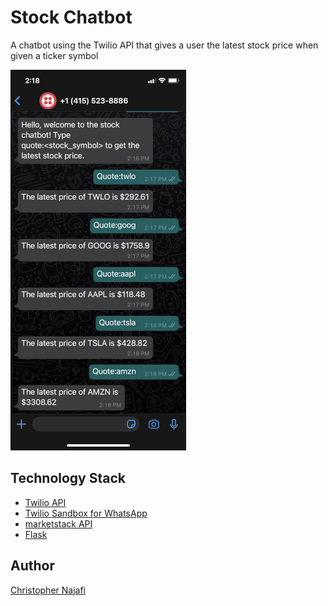 # Stock Chatbot

A chatbot using the Twilio API that gives a user the latest stock price when given a ticker symbol

![Stock Chatbot](./screenshots/screenshot1.png)

<!-- Screenshot: scale image, 25% -->

## Technology Stack

- [Twilio API](https://www.twilio.com/)
- [Twilio Sandbox for WhatsApp](https://www.twilio.com/docs/whatsapp/sandbox)
- [marketstack API](https://marketstack.com/)
- [Flask](https://github.com/pallets/flask)

## Author

[Christopher Najafi](https://www.chrisnajafi.com/)
